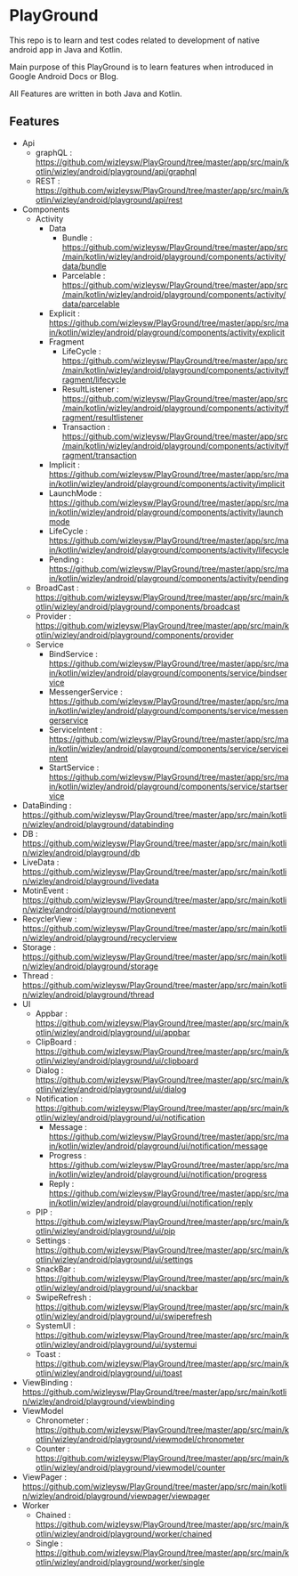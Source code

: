 # PlayGround

This repo is to learn and test codes related to development of native android app in Java and Kotlin.

Main purpose of this PlayGround is to learn features when introduced in Google Android Docs or Blog.

All Features are written in both Java and Kotlin.

## Features

- Api
	- graphQL : https://github.com/wizleysw/PlayGround/tree/master/app/src/main/kotlin/wizley/android/playground/api/graphql
	- REST : https://github.com/wizleysw/PlayGround/tree/master/app/src/main/kotlin/wizley/android/playground/api/rest
- Components
	- Activity
		- Data
			- Bundle : https://github.com/wizleysw/PlayGround/tree/master/app/src/main/kotlin/wizley/android/playground/components/activity/data/bundle
			- Parcelable : https://github.com/wizleysw/PlayGround/tree/master/app/src/main/kotlin/wizley/android/playground/components/activity/data/parcelable
		- Explicit : https://github.com/wizleysw/PlayGround/tree/master/app/src/main/kotlin/wizley/android/playground/components/activity/explicit
		- Fragment
			- LifeCycle : https://github.com/wizleysw/PlayGround/tree/master/app/src/main/kotlin/wizley/android/playground/components/activity/fragment/lifecycle
			- ResultListener : https://github.com/wizleysw/PlayGround/tree/master/app/src/main/kotlin/wizley/android/playground/components/activity/fragment/resultlistener
			- Transaction : https://github.com/wizleysw/PlayGround/tree/master/app/src/main/kotlin/wizley/android/playground/components/activity/fragment/transaction
		- Implicit : https://github.com/wizleysw/PlayGround/tree/master/app/src/main/kotlin/wizley/android/playground/components/activity/implicit
		- LaunchMode : https://github.com/wizleysw/PlayGround/tree/master/app/src/main/kotlin/wizley/android/playground/components/activity/launchmode
		- LifeCycle : https://github.com/wizleysw/PlayGround/tree/master/app/src/main/kotlin/wizley/android/playground/components/activity/lifecycle
		- Pending : https://github.com/wizleysw/PlayGround/tree/master/app/src/main/kotlin/wizley/android/playground/components/activity/pending
	- BroadCast : https://github.com/wizleysw/PlayGround/tree/master/app/src/main/kotlin/wizley/android/playground/components/broadcast
	- Provider : https://github.com/wizleysw/PlayGround/tree/master/app/src/main/kotlin/wizley/android/playground/components/provider
	- Service
		- BindService : https://github.com/wizleysw/PlayGround/tree/master/app/src/main/kotlin/wizley/android/playground/components/service/bindservice
		- MessengerService : https://github.com/wizleysw/PlayGround/tree/master/app/src/main/kotlin/wizley/android/playground/components/service/messengerservice
		- ServiceIntent : https://github.com/wizleysw/PlayGround/tree/master/app/src/main/kotlin/wizley/android/playground/components/service/serviceintent
		- StartService : https://github.com/wizleysw/PlayGround/tree/master/app/src/main/kotlin/wizley/android/playground/components/service/startservice
- DataBinding : https://github.com/wizleysw/PlayGround/tree/master/app/src/main/kotlin/wizley/android/playground/databinding
- DB : https://github.com/wizleysw/PlayGround/tree/master/app/src/main/kotlin/wizley/android/playground/db
- LiveData : https://github.com/wizleysw/PlayGround/tree/master/app/src/main/kotlin/wizley/android/playground/livedata
- MotinEvent : https://github.com/wizleysw/PlayGround/tree/master/app/src/main/kotlin/wizley/android/playground/motionevent
- RecyclerView : https://github.com/wizleysw/PlayGround/tree/master/app/src/main/kotlin/wizley/android/playground/recyclerview
- Storage : https://github.com/wizleysw/PlayGround/tree/master/app/src/main/kotlin/wizley/android/playground/storage
- Thread : https://github.com/wizleysw/PlayGround/tree/master/app/src/main/kotlin/wizley/android/playground/thread
- UI
	- Appbar : https://github.com/wizleysw/PlayGround/tree/master/app/src/main/kotlin/wizley/android/playground/ui/appbar
	- ClipBoard : https://github.com/wizleysw/PlayGround/tree/master/app/src/main/kotlin/wizley/android/playground/ui/clipboard
	- Dialog : https://github.com/wizleysw/PlayGround/tree/master/app/src/main/kotlin/wizley/android/playground/ui/dialog
	- Notification : https://github.com/wizleysw/PlayGround/tree/master/app/src/main/kotlin/wizley/android/playground/ui/notification
		- Message : https://github.com/wizleysw/PlayGround/tree/master/app/src/main/kotlin/wizley/android/playground/ui/notification/message
		- Progress : https://github.com/wizleysw/PlayGround/tree/master/app/src/main/kotlin/wizley/android/playground/ui/notification/progress
		- Reply : https://github.com/wizleysw/PlayGround/tree/master/app/src/main/kotlin/wizley/android/playground/ui/notification/reply
	- PIP : https://github.com/wizleysw/PlayGround/tree/master/app/src/main/kotlin/wizley/android/playground/ui/pip
	- Settings : https://github.com/wizleysw/PlayGround/tree/master/app/src/main/kotlin/wizley/android/playground/ui/settings
	- SnackBar : https://github.com/wizleysw/PlayGround/tree/master/app/src/main/kotlin/wizley/android/playground/ui/snackbar
	- SwipeRefresh : https://github.com/wizleysw/PlayGround/tree/master/app/src/main/kotlin/wizley/android/playground/ui/swiperefresh
	- SystemUI : https://github.com/wizleysw/PlayGround/tree/master/app/src/main/kotlin/wizley/android/playground/ui/systemui
	- Toast : https://github.com/wizleysw/PlayGround/tree/master/app/src/main/kotlin/wizley/android/playground/ui/toast
- ViewBinding : https://github.com/wizleysw/PlayGround/tree/master/app/src/main/kotlin/wizley/android/playground/viewbinding
- ViewModel
	- Chronometer : https://github.com/wizleysw/PlayGround/tree/master/app/src/main/kotlin/wizley/android/playground/viewmodel/chronometer
	- Counter : https://github.com/wizleysw/PlayGround/tree/master/app/src/main/kotlin/wizley/android/playground/viewmodel/counter
- ViewPager : https://github.com/wizleysw/PlayGround/tree/master/app/src/main/kotlin/wizley/android/playground/viewpager/viewpager
- Worker
	- Chained : https://github.com/wizleysw/PlayGround/tree/master/app/src/main/kotlin/wizley/android/playground/worker/chained
	- Single : https://github.com/wizleysw/PlayGround/tree/master/app/src/main/kotlin/wizley/android/playground/worker/single

